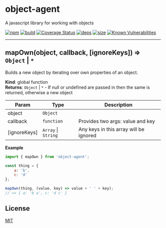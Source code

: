 # object-agent

A javascript library for working with objects

[![npm][npm]][npm-url]
[![build][build]][build-url]
[![Coverage Status](https://coveralls.io/repos/github/DarrenPaulWright/object-agent/badge.svg?branch=master)](https://coveralls.io/github/DarrenPaulWright/object-agent?branch=master)
[![deps][deps]][deps-url]
[![size][size]][size-url]
[![Known Vulnerabilities](https://snyk.io/test/github/DarrenPaulWright/object-agent/badge.svg?targetFile=package.json)](https://snyk.io/test/github/DarrenPaulWright/object-agent?targetFile=package.json)

---

<a name="mapOwn"></a>

## mapOwn(object, callback, [ignoreKeys]) ⇒ <code>Object</code> \| <code>\*</code>
Builds a new object by iterating over own properties of an object.

**Kind**: global function  
**Returns**: <code>Object</code> \| <code>\*</code> - If null or undefined are passed in then the same is returned, otherwise a new object  

| Param | Type | Description |
| --- | --- | --- |
| object | <code>Object</code> |  |
| callback | <code>function</code> | Provides two args: value and key |
| [ignoreKeys] | <code>Array</code> \| <code>String</code> | Any keys in this array will be ignored |

**Example**  
``` javascriptimport { mapOwn } from 'object-agent';const thing = {    a: 'b',    c: 'd'};mapOwn(thing, (value, key) => value + ' ' + key);// => { a: 'b a', c: 'd c' }```

## License

[MIT](LICENSE.md)

[npm]: https://img.shields.io/npm/v/object-agent.svg
[npm-url]: https://npmjs.com/package/object-agent
[build]: https://travis-ci.org/DarrenPaulWright/object-agent.svg?branch=master
[build-url]: https://travis-ci.org/DarrenPaulWright/object-agent
[deps]: https://david-dm.org/darrenpaulwright/object-agent.svg
[deps-url]: https://david-dm.org/darrenpaulwright/object-agent
[size]: https://packagephobia.now.sh/badge?p=object-agent
[size-url]: https://packagephobia.now.sh/result?p=object-agent
